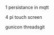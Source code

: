 1 persistance in mqtt
<!-- 2 check controllino is sending data  -->
<!-- 3 get ip address from browser JS -->
4 pi touch screen

gunicon threadsgit 